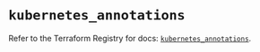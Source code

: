 # `kubernetes_annotations`

Refer to the Terraform Registry for docs: [`kubernetes_annotations`](https://registry.terraform.io/providers/hashicorp/kubernetes/2.34.0/docs/resources/annotations).
